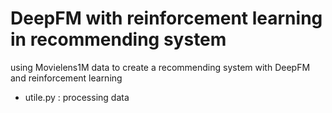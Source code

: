 # DeepFM with reinforcement learning in recommending system
using Movielens1M data to create a recommending system with DeepFM and reinforcement learning
- utile.py : processing data
